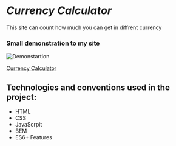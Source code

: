 # ***Currency Calculator***
This site can count how much you can get in diffrent currency

### Small  demonstration to my site
![Demonstartion](https://media.giphy.com/media/d0Rj5TiWCzNYlSX9zQ/giphy.gif)


[Currency Calculator](https://arkadiuszsulborski.github.io/Currency-Calculator/)
##  Technologies and conventions used in the project:

 - HTML
 - CSS
 - JavaScrpit
 - BEM
 - ES6+ Features
